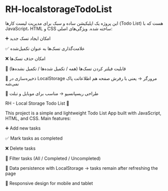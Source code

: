 # RH-localstorageTodoList

این پروژه یک اپلیکیشن ساده و سبک برای مدیریت لیست کارها (Todo List) هست که با JavaScript، HTML و CSS ساخته شده.
ویژگی‌های اصلی:

➕ امکان ایجاد تسک جدید

✅ علامت‌گذاری تسک‌ها به عنوان تکمیل‌شده

❌ امکان حذف تسک‌ها

🔎 قابلیت فیلتر کردن تسک‌ها (همه / تکمیل شده‌ها / تکمیل نشده‌ها)

💾 ذخیره‌سازی در LocalStorage مرورگر → یعنی با رفرش صفحه هم اطلاعاتت پاک نمی‌شه

📱 طراحی ریسپانسیو → مناسب برای موبایل و تبلت


RH - Local Storage Todo List 📝

This project is a simple and lightweight Todo List App built with JavaScript, HTML, and CSS.
Main features:

➕ Add new tasks

✅ Mark tasks as completed

❌ Delete tasks

🔎 Filter tasks (All / Completed / Uncompleted)

💾 Data persistence with LocalStorage → tasks remain after refreshing the page

📱 Responsive design for mobile and tablet

